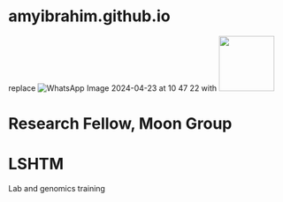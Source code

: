 # amyibrahim.github.io

replace ![WhatsApp Image 2024-04-23 at 10 47 22](https://github.com/amyibrahim/amyibrahim.github.io/assets/35772608/06aaf2af-f043-4a38-9f15-b09080f91576) with <img src="https://your-image-url.type" width="100" height="100">

# Research Fellow, Moon Group
# LSHTM

Lab and genomics training
